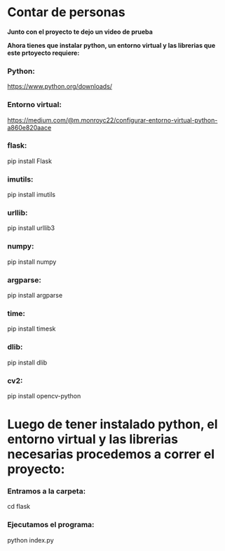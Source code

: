 <h1>Contar de personas</h1>
<p><b>Junto con el proyecto te dejo un video de prueba</b></p>
<p><b>Ahora tienes que instalar python, un entorno virtual y las librerias que este prtoyecto requiere:</b></p>
<p><h3>Python:</h3><a href="https://www.python.org/downloads/">https://www.python.org/downloads/</a></p>
<p><h3>Entorno virtual:</h3><a href="https://medium.com/@m.monroyc22/configurar-entorno-virtual-python-a860e820aace">https://medium.com/@m.monroyc22/configurar-entorno-virtual-python-a860e820aace</a></p>
<p><h3>flask:</h3>pip install Flask</p>
<p><h3>imutils:</h3>pip install imutils</p>
<p><h3>urllib:</h3>pip install urllib3</p>
<p><h3>numpy:</h3>pip install numpy</p>
<p><h3>argparse:</h3>pip install argparse</p>
<p><h3>time:</h3>pip install timesk</p>
<p><h3>dlib:</h3>pip install dlib</p>
<p><h3>cv2:</h3>pip install opencv-python</p>
<h1>Luego de tener instalado python, el entorno virtual y las librerias necesarias procedemos a correr el proyecto:</h1>
<p><h3>Entramos a la carpeta:</h3>cd flask</p>
<p><h3>Ejecutamos el programa:</h3>python index.py</p>
